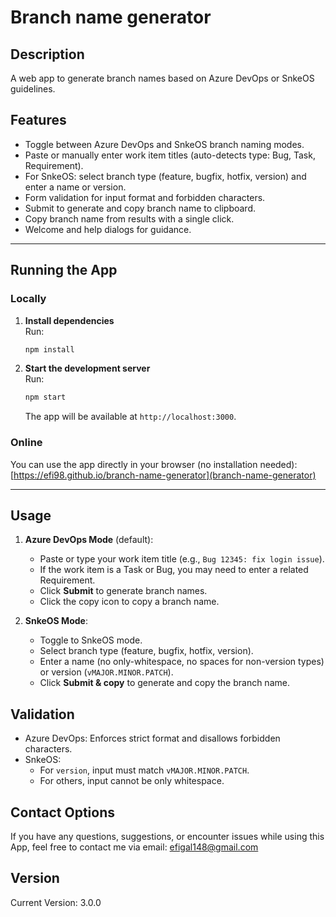 # Branch name generator

## Description
A web app to generate branch names based on Azure DevOps or SnkeOS guidelines.

## Features

- Toggle between Azure DevOps and SnkeOS branch naming modes.
- Paste or manually enter work item titles (auto-detects type: Bug, Task, Requirement).
- For SnkeOS: select branch type (feature, bugfix, hotfix, version) and enter a name or version.
- Form validation for input format and forbidden characters.
- Submit to generate and copy branch name to clipboard.
- Copy branch name from results with a single click.
- Welcome and help dialogs for guidance.
<hr></hr>

## Running the App
### Locally

1. **Install dependencies**  
   Run:
   ```sh
   npm install
   ```
2. **Start the development server**  
   Run:
   ```sh
   npm start
   ```
   The app will be available at `http://localhost:3000`.

### Online
You can use the app directly in your browser (no installation needed):
[https://efi98.github.io/branch-name-generator](branch-name-generator)
<hr></hr>

## Usage

1. **Azure DevOps Mode** (default):
    - Paste or type your work item title (e.g., `Bug 12345: fix login issue`).
    - If the work item is a Task or Bug, you may need to enter a related Requirement.
    - Click **Submit** to generate branch names.
    - Click the copy icon to copy a branch name.

2. **SnkeOS Mode**:
    - Toggle to SnkeOS mode.
    - Select branch type (feature, bugfix, hotfix, version).
    - Enter a name (no only-whitespace, no spaces for non-version types) or version (`vMAJOR.MINOR.PATCH`).
    - Click **Submit & copy** to generate and copy the branch name.

## Validation

- Azure DevOps: Enforces strict format and disallows forbidden characters.
- SnkeOS:
    - For `version`, input must match `vMAJOR.MINOR.PATCH`.
    - For others, input cannot be only whitespace.

## Contact Options
If you have any questions, suggestions, or encounter issues while using this App, feel free to contact me via email: efigal148@gmail.com

## Version
Current Version: 3.0.0